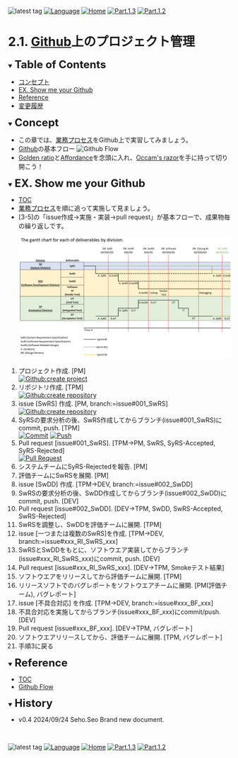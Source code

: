 ![latest tag](https://img.shields.io/github/v/tag/gtuja/CSC_MS.svg?color=brightgreen)
[![Language](https://img.shields.io/badge/%E8%A8%80%E8%AA%9E-English-brightgreen)](https://github.com/gtuja/CSC_MS/blob/main/Part2/1.WorFlowOnGithub_en.md)
[![Home](https://img.shields.io/badge/Home-Readme-brightgreen)](https://github.com/gtuja/CSC_MS/blob/main/README.md)
[![Part.1.3](https://img.shields.io/badge/Prev-Part.1.3-brightgreen)](https://github.com/gtuja/CSC_MS/blob/main/Part1/3.ProcessAndOrganization.md)
[![Part.1.2](https://img.shields.io/badge/Next-Part.2.2-brightgreen)](https://github.com/gtuja/CSC_MS/blob/main/Part2/2.RequirementAnalysis.md)

# 2.1. [Github](https://github.com/)上のプロジェクト管理

<div id="toc"></div>
<details open>
<summary><font size="5"><b>Table of Contents</b></font></summary>

- [コンセプト](#Concept)
- [EX. Show me your Github](#Exercise)
- [Reference](#Reference)
- [変更履歴](#history)

</details>

<div id="Concept"></div>
<details open>
<summary><font size="5"><b>Concept</b></font></summary>

- この章では、[業務プロセス](https://github.com/gtuja/CSC_MS/blob/main/Part1/3.ProcessAndOrganization.md#WorkFlow)をGithub上で実習してみましょう。<br>
- [Github](https://github.com/)の基本フロー
![Github Flow](https://user-images.githubusercontent.com/6351798/48032310-63842400-e114-11e8-8db0-06dc0504dcb5.png)
- [Golden ratio](https://en.m.wikipedia.org/wiki/Golden_ratio)と[Affordance](https://en.m.wikipedia.org/wiki/Affordance)を念頭に入れ、[Occam's razor](https://en.m.wikipedia.org/wiki/Occam%27s_razor)を手に持って切り開こう！

</details>

<div id="Exercise"></div>
<details open>
<summary><font size="5"><b>EX. Show me your Github</b></font></summary>

- [TOC](#toc)
- [業務プロセス](https://github.com/gtuja/CSC_MS/blob/main/Part1/3.ProcessAndOrganization.md#WorkFlow)を順に追って実施して見ましょう。
- [3-5]の「issue作成->実施・実装->pull request」が基本フローで、成果物毎の繰り返しです。
<br><br>
![gantt_chart_deliverables_by_division](https://github.com/gtuja/CSC_MS/blob/main/Resources/Part1/Part1_gantt_chart_deliverables_by_division.png)<br>

1. プロジェクト作成. [PM]<br>
[![Github:create project](https://docs.github.com/assets/cb-4169/mw-1440/images/help/projects-v2/tab-projects.webp)](https://docs.github.com/en/issues/planning-and-tracking-with-projects/creating-projects/creating-a-project)
2. リポジトリ作成. [TPM]<br>
[![Github:create repository](https://docs.github.com/assets/cb-29762/mw-1440/images/help/repository/repo-create-global-nav-update.webp)](https://docs.github.com/en/repositories/creating-and-managing-repositories/creating-a-new-repository)
3. issue [SwRS] 作成. [PM, branch:=issue#001_SwRS]<br>
[![Github:create repository](https://docs.github.com/assets/cb-51267/mw-1440/images/help/repository/repo-tabs-issues-global-nav-update.webp)](https://docs.github.com/en/issues/tracking-your-work-with-issues/creating-an-issue)
4. SyRSの要求分析の後、SwRS作成してからブランチ(issue#001_SwRS)にcommit, push. [TPM]<br>
[![Commit](https://tortoisegit.org/docs/tortoisegit/images/Commit.png)](https://tortoisegit.org/docs/tortoisegit/tgit-dug.html)
[![Push](https://tortoisegit.org/docs/tortoisegit/images/GitPush.png)](https://tortoisegit.org/docs/tortoisegit/tgit-dug.html)
5. Pull request [issue#001_SwRS]. [TPM->PM, SwRS, SyRS-Accepted, SyRS-Rejected]<br>
[![Pull Request](https://docs.github.com/assets/cb-34097/mw-1440/images/help/pull_requests/pull-request-compare-pull-request.webp)](https://docs.github.com/en/pull-requests/collaborating-with-pull-requests/proposing-changes-to-your-work-with-pull-requests/creating-a-pull-request)
6. システムチームにSyRS-Rejectedを報告. [PM]
7. 評価チームにSwRSを展開. [PM]
8. issue [SwDD] 作成. [TPM->DEV, branch:=issue#002_SwDD]
9. SwRSの要求分析の後、SwDD作成してからブランチ(issue#002_SwDD)にcommit, push. [DEV]
10. Pull request [issue#002_SwDD]. [DEV->TPM, SwDD, SwRS-Accepted, SwRS-Rejected]
11. SwRSを調整し、SwDDを評価チームに展開. [TPM]
12. issue [一つまたは複数のSwRS]を作成. [TPM->DEV, branch:=issue#xxx_RI_SwRS_xxx]
13. SwRSとSwDDをもとに、ソフトウエア実装してからブランチ(issue#xxx_RI_SwRS_xxx)にcommit, push. [DEV]
14. Pull request [issue#xxx_RI_SwRS_xxx]. [DEV->TPM, Smokeテスト結果]
15. ソフトウエアをリリースしてから評価チームに展開. [TPM]
16. リリースソフトでのバグレポートをソフトウエアチームに展開. [PM(評価チーム), バグレポート]
17. issue [不具合対応] を作成. [TPM->DEV, branch:=issue#xxx_BF_xxx]
18. 不具合対応を実施してからブランチ(issue#xxx_BF_xxx)にcommit/push. [DEV]
19. Pull request [issue#xxx_BF_xxx]. [DEV->TPM, バグレポート]
20. ソフトウエアリリースしてから、評価チームに展開. [TPM, バグレポート]
21. 手順3に戻る

</details>

<div id="Reference"></div>
<details open>
<summary><font size="5"><b>Reference</b></font></summary>

- [TOC](#toc)
- [Github Flow](https://github.com/SvanBoxel/release-based-workflow/issues/1)

</details>
<div id="history"></div>
<details open>
<summary><font size="5"><b>History</b></font></summary> 

- v0.4 2024/09/24 Seho.Seo Brand new document.

</details>
<br>

![latest tag](https://img.shields.io/github/v/tag/gtuja/CSC_MS.svg?color=brightgreen)
[![Language](https://img.shields.io/badge/%E8%A8%80%E8%AA%9E-English-brightgreen)](https://github.com/gtuja/CSC_MS/blob/main/Part2/1.WorFlowOnGithub_en.md)
[![Home](https://img.shields.io/badge/Home-Readme-brightgreen)](https://github.com/gtuja/CSC_MS/blob/main/README.md)
[![Part.1.3](https://img.shields.io/badge/Prev-Part.1.3-brightgreen)](https://github.com/gtuja/CSC_MS/blob/main/Part1/3.ProcessAndOrganization.md)
[![Part.1.2](https://img.shields.io/badge/Next-Part.2.2-brightgreen)](https://github.com/gtuja/CSC_MS/blob/main/Part2/2.RequirementAnalysis.md)
